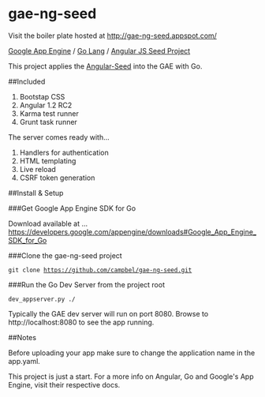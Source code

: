 gae-ng-seed
===========

Visit the boiler plate hosted at http://gae-ng-seed.appspot.com/

<a href="https://developers.google.com/appengine/">Google App Engine</a> / <a href="http://golang.org/">Go Lang</a> / <a href="http://angularjs.org/">Angular JS Seed Project</a>

This project applies the <a href="https://github.com/angular/angular-seed">Angular-Seed</a> into the GAE with Go.

##Included

  1. Bootstap CSS
  3. Angular 1.2 RC2
  5. Karma test runner
  6. Grunt task runner

The server comes ready with...
  1. Handlers for authentication
  2. HTML templating
  3. Live reload
  4. CSRF token generation

##Install & Setup

###Get Google App Engine SDK for Go 

Download available at ...
https://developers.google.com/appengine/downloads#Google_App_Engine_SDK_for_Go

###Clone the gae-ng-seed project 

<code>git clone https://github.com/campbel/gae-ng-seed.git</code>

###Run the Go Dev Server from the project root 

<code>dev_appserver.py ./</code>

Typically the GAE dev server will run on port 8080. Browse to http://localhost:8080 to see the app running.

##Notes

Before uploading your app make sure to change the application name in the app.yaml.

This project is just a start. For a more info on Angular, Go and Google's App Engine, visit their respective docs.
